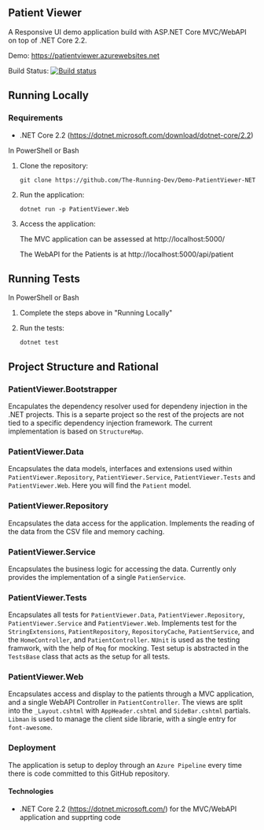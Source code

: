 ﻿## Patient Viewer

A Responsive UI demo application build with ASP.NET Core MVC/WebAPI on top of .NET Core 2.2.

Demo: https://patientviewer.azurewebsites.net

Build Status: [![Build status](https://boyan.visualstudio.com/PatientViewer.NET/_apis/build/status/PatientViewer.NET%20Build)](https://boyan.visualstudio.com/PatientViewer.NET/_build/latest?definitionId=2)

## Running Locally

### Requirements
- .NET Core 2.2 (https://dotnet.microsoft.com/download/dotnet-core/2.2)

In PowerShell or Bash

1. Clone the repository:

    ```git clone https://github.com/The-Running-Dev/Demo-PatientViewer-NET```

2. Run the application:

    ```dotnet run -p PatientViewer.Web```

3. Access the application:

    The MVC application can be assessed at http://localhost:5000/

    The WebAPI for the Patients is at http://localhost:5000/api/patient

## Running Tests
In PowerShell or Bash

1. Complete the steps above in "Running Locally"
2. Run the tests:

    ```dotnet test```

## Project Structure and Rational

### PatientViewer.Bootstrapper
Encapulates the dependency resolver used for dependeny injection in the .NET projects. This is a separte project so the rest of the projects are not tied to a specific dependency injection framework. The current implementation is based on ```StructureMap```.

### PatientViewer.Data
Encapsulates the data models, interfaces and extensions used within ```PatientViewer.Repository```, ```PatientViewer.Service```, ```PatientViewer.Tests``` and ```PatientViewer.Web```. Here you will find the ```Patient``` model.

### PatientViewer.Repository
Encapsulates the data access for the application. Implements the reading of the data from the CSV file and memory caching.

### PatientViewer.Service
Encapsulates the business logic for accessing the data. Currently only provides the implementation of a single ```PatienService```.

### PatientViewer.Tests
Encapsulates all tests for ```PatientViewer.Data```, ```PatientViewer.Repository```, ```PatientViewer.Service``` and ```PatientViewer.Web```. Implements test for the ```StringExtensions```, ```PatientRepository```, ```RepositoryCache```, ```PatientService```, and the ```HomeController```, and ```PatientController```. ```NUnit``` is used as the testing framwork, with the help of ```Moq``` for mocking. Test setup is abstracted in the ```TestsBase``` class that acts as the setup for all tests.

### PatientViewer.Web
Encapsulates access and display to the patients through a MVC application, and a single WebAPI Controller in ```PatientController```. The views are split into the ```_Layout.cshtml``` with ```AppHeader.cshtml``` and ```SideBar.cshtml``` partials. ```Libman``` is used to manage the client side librarie, with a single entry for ```font-awesome```.

### Deployment
The application is setup to deploy through an ```Azure Pipeline``` every time there is code committed to this GitHub repository.

#### Technologies
* .NET Core 2.2 (https://dotnet.microsoft.com/) for the MVC/WebAPI application and supprting code